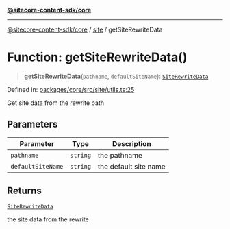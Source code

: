 [**@sitecore-content-sdk/core**](../../README.md)

***

[@sitecore-content-sdk/core](../../README.md) / [site](../README.md) / getSiteRewriteData

# Function: getSiteRewriteData()

> **getSiteRewriteData**(`pathname`, `defaultSiteName`): [`SiteRewriteData`](../type-aliases/SiteRewriteData.md)

Defined in: [packages/core/src/site/utils.ts:25](https://github.com/Sitecore/xmc-jss-dev/blob/c05a522c5533cbbabb306233de7c60e3deff8ed5/packages/core/src/site/utils.ts#L25)

Get site data from the rewrite path

## Parameters

| Parameter | Type | Description |
| ------ | ------ | ------ |
| `pathname` | `string` | the pathname |
| `defaultSiteName` | `string` | the default site name |

## Returns

[`SiteRewriteData`](../type-aliases/SiteRewriteData.md)

the site data from the rewrite
